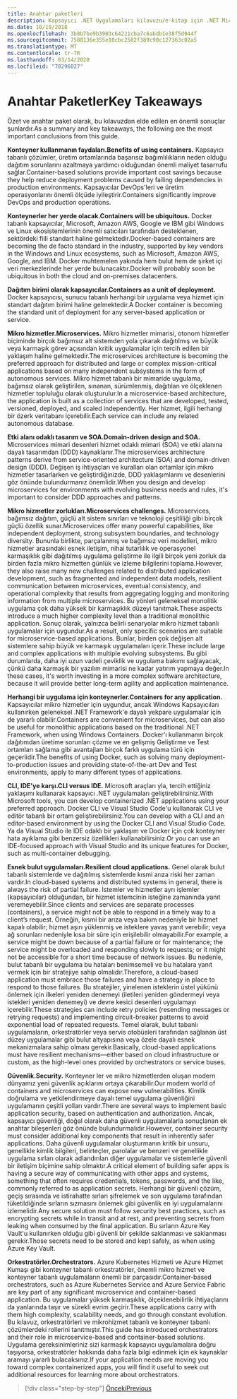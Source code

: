 ```yaml
---
title: Anahtar paketleri
description: Kapsayıcı .NET Uygulamaları kılavuzu/e-kitap için .NET Microservices Architecture'dan önemli paketleri alın, avantajlar ve dezavantajlar, tasarım ve geliştirme için DDD desenleri gibi bir mikrohizmet mimarisi ni kullanırken ilgili üst düzey sorunlara hızlı bir şekilde göz atın, esneklik, güvenlik ve orkestratörlerin kullanımı.
ms.date: 10/19/2018
ms.openlocfilehash: 3b8b7be9b3903c64221cba7c6abdb1e38f5d944f
ms.sourcegitcommit: 7588136e355e10cbc2582f389c90c127363c02a5
ms.translationtype: MT
ms.contentlocale: tr-TR
ms.lasthandoff: 03/14/2020
ms.locfileid: "70296027"
---
```

# <a name="key-takeaways"></a><span data-ttu-id="8f0b5-103">Anahtar Paketler</span><span class="sxs-lookup"><span data-stu-id="8f0b5-103">Key Takeaways</span></span>

<span data-ttu-id="8f0b5-104">Özet ve anahtar paket olarak, bu kılavuzdan elde edilen en önemli sonuçlar şunlardır.</span><span class="sxs-lookup"><span data-stu-id="8f0b5-104">As a summary and key takeaways, the following are the most important conclusions from this guide.</span></span>

<span data-ttu-id="8f0b5-105">**Konteyner kullanmanın faydaları.**</span><span class="sxs-lookup"><span data-stu-id="8f0b5-105">**Benefits of using containers.**</span></span> <span data-ttu-id="8f0b5-106">Kapsayıcı tabanlı çözümler, üretim ortamlarında başarısız bağımlılıkların neden olduğu dağıtım sorunlarını azaltmaya yardımcı olduğundan önemli maliyet tasarrufu sağlar.</span><span class="sxs-lookup"><span data-stu-id="8f0b5-106">Container-based solutions provide important cost savings because they help reduce deployment problems caused by failing dependencies in production environments.</span></span> <span data-ttu-id="8f0b5-107">Kapsayıcılar DevOps'leri ve üretim operasyonlarını önemli ölçüde iyileştirir.</span><span class="sxs-lookup"><span data-stu-id="8f0b5-107">Containers significantly improve DevOps and production operations.</span></span>

<span data-ttu-id="8f0b5-108">**Konteynerler her yerde olacak.**</span><span class="sxs-lookup"><span data-stu-id="8f0b5-108">**Containers will be ubiquitous.**</span></span> <span data-ttu-id="8f0b5-109">Docker tabanlı kapsayıcılar, Microsoft, Amazon AWS, Google ve IBM gibi Windows ve Linux ekosistemlerinin önemli satıcıları tarafından desteklenen, sektördeki fiili standart haline gelmektedir.</span><span class="sxs-lookup"><span data-stu-id="8f0b5-109">Docker-based containers are becoming the de facto standard in the industry, supported by key vendors in the Windows and Linux ecosystems, such as Microsoft, Amazon AWS, Google, and IBM.</span></span> <span data-ttu-id="8f0b5-110">Docker muhtemelen yakında hem bulut hem de şirket içi veri merkezlerinde her yerde bulunacaktır.</span><span class="sxs-lookup"><span data-stu-id="8f0b5-110">Docker will probably soon be ubiquitous in both the cloud and on-premises datacenters.</span></span>

<span data-ttu-id="8f0b5-111">**Dağıtım birimi olarak kapsayıcılar.**</span><span class="sxs-lookup"><span data-stu-id="8f0b5-111">**Containers as a unit of deployment.**</span></span> <span data-ttu-id="8f0b5-112">Docker kapsayıcısı, sunucu tabanlı herhangi bir uygulama veya hizmet için standart dağıtım birimi haline gelmektedir.</span><span class="sxs-lookup"><span data-stu-id="8f0b5-112">A Docker container is becoming the standard unit of deployment for any server-based application or service.</span></span>

<span data-ttu-id="8f0b5-113">**Mikro hizmetler.**</span><span class="sxs-lookup"><span data-stu-id="8f0b5-113">**Microservices.**</span></span> <span data-ttu-id="8f0b5-114">Mikro hizmetler mimarisi, otonom hizmetler biçiminde birçok bağımsız alt sistemden yola çıkarak dağıtılmış ve büyük veya karmaşık görev açısından kritik uygulamalar için tercih edilen bir yaklaşım haline gelmektedir.</span><span class="sxs-lookup"><span data-stu-id="8f0b5-114">The microservices architecture is becoming the preferred approach for distributed and large or complex mission-critical applications based on many independent subsystems in the form of autonomous services.</span></span> <span data-ttu-id="8f0b5-115">Mikro hizmet tabanlı bir mimaride uygulama, bağımsız olarak geliştirilen, sınanan, sürümlenmiş, dağıtılan ve ölçeklenen hizmetler topluluğu olarak oluşturulur.</span><span class="sxs-lookup"><span data-stu-id="8f0b5-115">In a microservice-based architecture, the application is built as a collection of services that are developed, tested, versioned, deployed, and scaled independently.</span></span> <span data-ttu-id="8f0b5-116">Her hizmet, ilgili herhangi bir özerk veritabanı içerebilir.</span><span class="sxs-lookup"><span data-stu-id="8f0b5-116">Each service can include any related autonomous database.</span></span>

<span data-ttu-id="8f0b5-117">**Etki alanı odaklı tasarım ve SOA.**</span><span class="sxs-lookup"><span data-stu-id="8f0b5-117">**Domain-driven design and SOA.**</span></span> <span data-ttu-id="8f0b5-118">Microservices mimari desenleri hizmet odaklı mimari (SOA) ve etki alanına dayalı tasarımdan (DDD) kaynaklanır.</span><span class="sxs-lookup"><span data-stu-id="8f0b5-118">The microservices architecture patterns derive from service-oriented architecture (SOA) and domain-driven design (DDD).</span></span> <span data-ttu-id="8f0b5-119">Değişen iş ihtiyaçları ve kuralları olan ortamlar için mikro hizmetler tasarlarken ve geliştirdiğinizde, DDD yaklaşımlarını ve desenlerini göz önünde bulundurmanız önemlidir.</span><span class="sxs-lookup"><span data-stu-id="8f0b5-119">When you design and develop microservices for environments with evolving business needs and rules, it's important to consider DDD approaches and patterns.</span></span>

<span data-ttu-id="8f0b5-120">**Mikro hizmetler zorlukları.**</span><span class="sxs-lookup"><span data-stu-id="8f0b5-120">**Microservices challenges.**</span></span> <span data-ttu-id="8f0b5-121">Microservices, bağımsız dağıtım, güçlü alt sistem sınırları ve teknoloji çeşitliliği gibi birçok güçlü özellik sunar.</span><span class="sxs-lookup"><span data-stu-id="8f0b5-121">Microservices offer many powerful capabilities, like independent deployment, strong subsystem boundaries, and technology diversity.</span></span> <span data-ttu-id="8f0b5-122">Bununla birlikte, parçalanmış ve bağımsız veri modelleri, mikro hizmetler arasındaki esnek iletişim, nihai tutarlılık ve operasyonel karmaşıklık gibi dağıtılmış uygulama geliştirme ile ilgili birçok yeni zorluk da birden fazla mikro hizmetten günlük ve izleme bilgilerini toplama.</span><span class="sxs-lookup"><span data-stu-id="8f0b5-122">However, they also raise many new challenges related to distributed application development, such as fragmented and independent data models, resilient communication between microservices, eventual consistency, and operational complexity that results from aggregating logging and monitoring information from multiple microservices.</span></span> <span data-ttu-id="8f0b5-123">Bu yönleri geleneksel monolitik uygulama çok daha yüksek bir karmaşıklık düzeyi tanıtmak.</span><span class="sxs-lookup"><span data-stu-id="8f0b5-123">These aspects introduce a much higher complexity level than a traditional monolithic application.</span></span> <span data-ttu-id="8f0b5-124">Sonuç olarak, yalnızca belirli senaryolar mikro hizmet tabanlı uygulamalar için uygundur.</span><span class="sxs-lookup"><span data-stu-id="8f0b5-124">As a result, only specific scenarios are suitable for microservice-based applications.</span></span> <span data-ttu-id="8f0b5-125">Bunlar, birden çok değişen alt sistemlere sahip büyük ve karmaşık uygulamaları içerir.</span><span class="sxs-lookup"><span data-stu-id="8f0b5-125">These include large and complex applications with multiple evolving subsystems.</span></span> <span data-ttu-id="8f0b5-126">Bu gibi durumlarda, daha iyi uzun vadeli çeviklik ve uygulama bakımı sağlayacak, çünkü daha karmaşık bir yazılım mimarisi ne kadar yatırım yapmaya değer.</span><span class="sxs-lookup"><span data-stu-id="8f0b5-126">In these cases, it's worth investing in a more complex software architecture, because it will provide better long-term agility and application maintenance.</span></span>

<span data-ttu-id="8f0b5-127">**Herhangi bir uygulama için konteynerler.**</span><span class="sxs-lookup"><span data-stu-id="8f0b5-127">**Containers for any application.**</span></span> <span data-ttu-id="8f0b5-128">Kapsayıcılar mikro hizmetler için uygundur, ancak Windows Kapsayıcıları kullanırken geleneksel .NET Framework'e dayalı yekpare uygulamalar için de yararlı olabilir.</span><span class="sxs-lookup"><span data-stu-id="8f0b5-128">Containers are convenient for microservices, but can also be useful for monolithic applications based on the traditional .NET Framework, when using Windows Containers.</span></span> <span data-ttu-id="8f0b5-129">Docker'ı kullanmanın birçok dağıtımdan üretime sorunları çözme ve en gelişmiş Geliştirme ve Test ortamları sağlama gibi avantajları birçok farklı uygulama türü için geçerlidir.</span><span class="sxs-lookup"><span data-stu-id="8f0b5-129">The benefits of using Docker, such as solving many deployment-to-production issues and providing state-of-the-art Dev and Test environments, apply to many different types of applications.</span></span>

<span data-ttu-id="8f0b5-130">**CLI, IDE'ye karşı.**</span><span class="sxs-lookup"><span data-stu-id="8f0b5-130">**CLI versus IDE.**</span></span> <span data-ttu-id="8f0b5-131">Microsoft araçları yla, tercih ettiğiniz yaklaşımı kullanarak kapsayıcı .NET uygulamaları geliştirebilirsiniz.</span><span class="sxs-lookup"><span data-stu-id="8f0b5-131">With Microsoft tools, you can develop containerized .NET applications using your preferred approach.</span></span> <span data-ttu-id="8f0b5-132">Docker CLI ve Visual Studio Code'u kullanarak CLI ve editör tabanlı bir ortam geliştirebilirsiniz.</span><span class="sxs-lookup"><span data-stu-id="8f0b5-132">You can develop with a CLI and an editor-based environment by using the Docker CLI and Visual Studio Code.</span></span> <span data-ttu-id="8f0b5-133">Ya da Visual Studio ile IDE odaklı bir yaklaşım ve Docker için çok konteyner hata ayıklama gibi benzersiz özellikleri kullanabilirsiniz.</span><span class="sxs-lookup"><span data-stu-id="8f0b5-133">Or you can use an IDE-focused approach with Visual Studio and its unique features for Docker, such as multi-container debugging.</span></span>

<span data-ttu-id="8f0b5-134">**Esnek bulut uygulamaları.**</span><span class="sxs-lookup"><span data-stu-id="8f0b5-134">**Resilient cloud applications.**</span></span> <span data-ttu-id="8f0b5-135">Genel olarak bulut tabanlı sistemlerde ve dağıtılmış sistemlerde kısmi arıza riski her zaman vardır.</span><span class="sxs-lookup"><span data-stu-id="8f0b5-135">In cloud-based systems and distributed systems in general, there is always the risk of partial failure.</span></span> <span data-ttu-id="8f0b5-136">İstemler ve hizmetler ayrı işlemler (kapsayıcılar) olduğundan, bir hizmet istemcinin isteğine zamanında yanıt veremeyebilir.</span><span class="sxs-lookup"><span data-stu-id="8f0b5-136">Since clients and services are separate processes (containers), a service might not be able to respond in a timely way to a client’s request.</span></span> <span data-ttu-id="8f0b5-137">Örneğin, kısmi bir arıza veya bakım nedeniyle bir hizmet kapalı olabilir; hizmet aşırı yüklenmiş ve isteklere yavaş yanıt verebilir; veya ağ sorunları nedeniyle kısa bir süre için erişilebilir olmayabilir.</span><span class="sxs-lookup"><span data-stu-id="8f0b5-137">For example, a service might be down because of a partial failure or for maintenance; the service might be overloaded and responding slowly to requests; or it might not be accessible for a short time because of network issues.</span></span> <span data-ttu-id="8f0b5-138">Bu nedenle, bulut tabanlı bir uygulama bu hataları benimsemeli ve bu hatalara yanıt vermek için bir stratejiye sahip olmalıdır.</span><span class="sxs-lookup"><span data-stu-id="8f0b5-138">Therefore, a cloud-based application must embrace those failures and have a strategy in place to respond to those failures.</span></span> <span data-ttu-id="8f0b5-139">Bu stratejiler, yinelenen isteklerin üstel yükünü önlemek için ilkeleri yeniden denemeyi (iletileri yeniden göndermeyi veya istekleri yeniden denemeyi) ve devre kesici desenleri uygulamayı içerebilir.</span><span class="sxs-lookup"><span data-stu-id="8f0b5-139">These strategies can include retry policies (resending messages or retrying requests) and implementing circuit-breaker patterns to avoid exponential load of repeated requests.</span></span> <span data-ttu-id="8f0b5-140">Temel olarak, bulut tabanlı uygulamaların, orkestratörler veya servis otobüsleri tarafından sağlanan üst düzey uygulamalar gibi bulut altyapısına veya özele dayalı esnek mekanizmalara sahip olması gerekir.</span><span class="sxs-lookup"><span data-stu-id="8f0b5-140">Basically, cloud-based applications must have resilient mechanisms—either based on cloud infrastructure or custom, as the high-level ones provided by  orchestrators or service buses.</span></span>

<span data-ttu-id="8f0b5-141">**Güvenlik.**</span><span class="sxs-lookup"><span data-stu-id="8f0b5-141">**Security.**</span></span> <span data-ttu-id="8f0b5-142">Konteyner ler ve mikro hizmetlerden oluşan modern dünyamız yeni güvenlik açıklarını ortaya çıkarabilir.</span><span class="sxs-lookup"><span data-stu-id="8f0b5-142">Our modern world of containers and microservices can expose new vulnerabilities.</span></span> <span data-ttu-id="8f0b5-143">Kimlik doğrulama ve yetkilendirmeye dayalı temel uygulama güvenliğini uygulamanın çeşitli yolları vardır.</span><span class="sxs-lookup"><span data-stu-id="8f0b5-143">There are several ways to implement basic application security, based on authentication and authorization.</span></span> <span data-ttu-id="8f0b5-144">Ancak, kapsayıcı güvenliği, doğal olarak daha güvenli uygulamalarla sonuçlanan ek anahtar bileşenleri göz önünde bulundurmalıdır.</span><span class="sxs-lookup"><span data-stu-id="8f0b5-144">However, container security must consider additional key components that result in inherently safer applications.</span></span> <span data-ttu-id="8f0b5-145">Daha güvenli uygulamalar oluşturmanın kritik bir unsuru, genellikle kimlik bilgileri, belirteçler, parolalar ve benzeri ve genellikle uygulama sırları olarak adlandırılan diğer uygulamalar ve sistemlerle güvenli bir iletişim biçimine sahip olmaktır.</span><span class="sxs-lookup"><span data-stu-id="8f0b5-145">A critical element of building safer apps is having a secure way of communicating with other apps and systems, something that often requires credentials, tokens, passwords, and the like, commonly referred to as application secrets.</span></span> <span data-ttu-id="8f0b5-146">Herhangi bir güvenli çözüm, geçiş sırasında ve istirahatte sırları şifrelemek ve son uygulama tarafından tüketildiğinde sırların sızmasını önlemek gibi güvenlik en iyi uygulamalarını izlemelidir.</span><span class="sxs-lookup"><span data-stu-id="8f0b5-146">Any secure solution must follow security best practices, such as encrypting secrets while in transit and at rest, and preventing secrets from leaking when consumed by the final application.</span></span> <span data-ttu-id="8f0b5-147">Bu sırların Azure Key Vault'u kullanırken olduğu gibi güvenli bir şekilde saklanması ve saklanması gerekir.</span><span class="sxs-lookup"><span data-stu-id="8f0b5-147">Those secrets need to be stored and kept safely, as when using Azure Key Vault.</span></span>

<span data-ttu-id="8f0b5-148">**Orkestratörler.**</span><span class="sxs-lookup"><span data-stu-id="8f0b5-148">**Orchestrators.**</span></span> <span data-ttu-id="8f0b5-149">Azure Kubernetes Hizmeti ve Azure Hizmet Kumaşı gibi konteyner tabanlı orkestratörler, önemli mikro hizmet ve konteyner tabanlı uygulamaların önemli bir parçasıdır.</span><span class="sxs-lookup"><span data-stu-id="8f0b5-149">Container-based orchestrators, such as Azure Kubernetes Service and Azure Service Fabric are key part of any significant microservice and container-based application.</span></span> <span data-ttu-id="8f0b5-150">Bu uygulamalar yüksek karmaşıklık, ölçeklenebilirlik ihtiyaçlarını da yanlarında taşır ve sürekli evrim geçirir.</span><span class="sxs-lookup"><span data-stu-id="8f0b5-150">These applications carry with them high complexity, scalability needs, and go through constant evolution.</span></span> <span data-ttu-id="8f0b5-151">Bu kılavuz, orkestratörleri ve mikrohizmet tabanlı ve konteyner tabanlı çözümlerdeki rollerini tanıtmıştır.</span><span class="sxs-lookup"><span data-stu-id="8f0b5-151">This guide has introduced orchestrators and their role in microservice-based and container-based solutions.</span></span> <span data-ttu-id="8f0b5-152">Uygulama gereksinimleriniz sizi karmaşık kapsayıcı uygulamalara doğru taşıyorsa, orkestratörler hakkında daha fazla bilgi edinmek için ek kaynaklar aramayı yararlı bulacaksınız.</span><span class="sxs-lookup"><span data-stu-id="8f0b5-152">If your application needs are moving you toward complex containerized apps, you will find it useful to seek out additional resources for learning more about orchestrators.</span></span>

>[!div class="step-by-step"]
>[<span data-ttu-id="8f0b5-153">Önceki</span><span class="sxs-lookup"><span data-stu-id="8f0b5-153">Previous</span></span>](secure-net-microservices-web-applications/azure-key-vault-protects-secrets.md)
